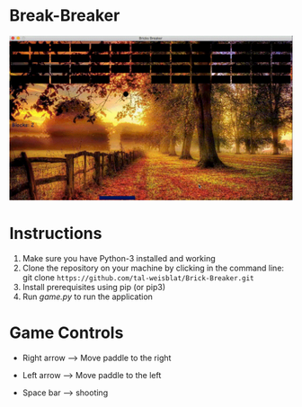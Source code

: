 # Break-Breaker

![break-breaker game](resources/images/game_demo.gif)


# Instructions 
1. Make sure you have Python-3 installed and working 
2. Clone the repository on your machine by clicking in the command line: 
git clone ```https://github.com/tal-weisblat/Brick-Breaker.git```
3. Install prerequisites using pip (or pip3) 
4. Run <i>game.py</i> to run the application 



# Game Controls 

* Right arrow --> Move paddle to the right 

* Left arrow --> Move paddle to the left 

* Space bar --> shooting 

